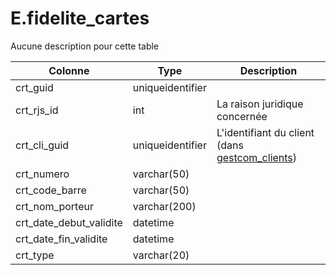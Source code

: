 # E.fidelite_cartes

Aucune description pour cette table

Colonne|Type|Description
---|---|---
crt_guid|uniqueidentifier|
crt_rjs_id|int|La raison juridique concernée 
crt_cli_guid|uniqueidentifier|L'identifiant du client (dans [gestcom_clients](generated_gestcom_clients.md)) 
crt_numero|varchar(50)|
crt_code_barre|varchar(50)|
crt_nom_porteur|varchar(200)|
crt_date_debut_validite|datetime|
crt_date_fin_validite|datetime|
crt_type|varchar(20)|
